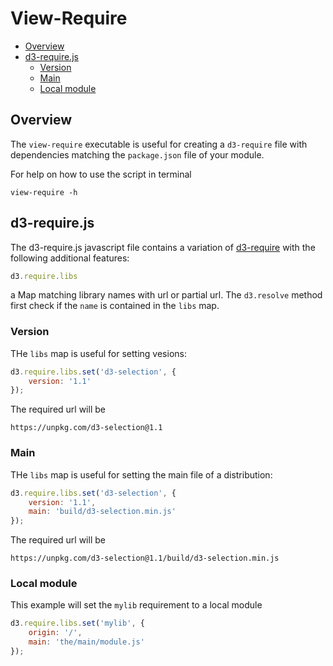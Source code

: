 # View-Require

<!-- START doctoc generated TOC please keep comment here to allow auto update -->
<!-- DON'T EDIT THIS SECTION, INSTEAD RE-RUN doctoc TO UPDATE -->


- [Overview](#overview)
- [d3-require.js](#d3-requirejs)
  - [Version](#version)
  - [Main](#main)
  - [Local module](#local-module)

<!-- END doctoc generated TOC please keep comment here to allow auto update -->

## Overview

The ``view-require`` executable is useful for creating a ``d3-require`` file with dependencies matching the ``package.json`` file of your module.

For help on how to use the script in terminal
```
view-require -h
```

## d3-require.js

The d3-require.js javascript file contains a variation of [d3-require](https://github.com/d3/d3-require)
with the following additional features:
```javascript
d3.require.libs
```
a Map matching library names with url or partial url. The ``d3.resolve`` method
first check if the ``name`` is contained in the ``libs`` map.

### Version

THe ``libs`` map is useful for setting vesions:
```javascript
d3.require.libs.set('d3-selection', {
    version: '1.1'
});
```
The required url will be
```
https://unpkg.com/d3-selection@1.1
```

### Main

THe ``libs`` map is useful for setting the main file of a distribution:
```javascript
d3.require.libs.set('d3-selection', {
    version: '1.1',
    main: 'build/d3-selection.min.js'
});
```
The required url will be
```
https://unpkg.com/d3-selection@1.1/build/d3-selection.min.js
```

### Local module

This example will set the ``mylib`` requirement to a local module
```javascript
d3.require.libs.set('mylib', {
    origin: '/',
    main: 'the/main/module.js'
});
```
